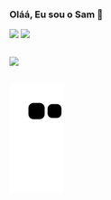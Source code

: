 ### Oláá, Eu sou o Sam 👋

<div>

<img  width="50%" src="https://github-readme-stats.vercel.app/api?username=sam-pace&theme=midnight-purple&show_icons=true)(https://github.com/anuraghazra/github-readme-stats">

<img  width="50%" src="https://github-readme-stats.vercel.app/api/top-langs/?username=sam-pace&layout=compact&theme=midnight-purple&)(https://github.com/anuraghazra/github-readme-stats">

</div>

 ##
 
<a href="https://www.linkedin.com/in/samuel-pace-dsgn/" target="_blank"><img src="https://img.shields.io/badge/LinkedIn-0077B5?style=for-the-badge&logo=linkedin&logoColor=white"></a>

 ##

![snake gif](https://github.com/sam-pace/sam-pace/blob/output/github-contribution-grid-snake.svg)

